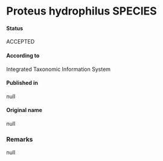 Proteus hydrophilus SPECIES
=======

#### Status
ACCEPTED

#### According to
Integrated Taxonomic Information System

#### Published in
null

#### Original name
null

### Remarks
null